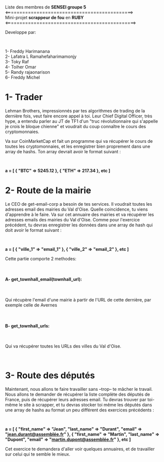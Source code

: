 
Liste des membres de <b>SENSEI groupe 5</b><br>
<=============================================><br>
Mini-projet <b>scrappeur de fou</b> en <b>RUBY</b><br>
<==============================================><br>
<p>Developpe par: </p><br>

1- Freddy Harimanana <br>
2- Lafatra L Ramahefaharimamonjy<br>
3- Toky Raf<br>
4- Toiher Omar<br>
5- Randy rajaonarison<br>
6- Freddy Michel<br>

# 1- Trader
<p>Lehman Brothers, impressionnés par tes algorithmes de trading de la dernière fois, veut faire encore appel à toi. Leur Chief Digital Officer, très hype, a entendu parler au JT de TF1 d'un "truc révolutionnaire qui s'appelle je crois le bloque chienne" et voudrait du coup connaître le cours des cryptomonnaies.

Va sur CoinMarketCap et fait un programme qui va récupérer le cours de toutes les cryptomonnaies, et les enregistrer bien proprement dans une array de hashs. Ton array devrait avoir le format suivant :</p><br>

<b>a = [  { "BTC" => 5245.12 },  { "ETH" => 217.34 },  etc ]</b><br>

# 2- Route de la mairie

<p>Le CEO de get-email-corp a besoin de tes services. Il voudrait toutes les adresses email des mairies du Val d'Oise. Quelle coincidence, tu viens d'apprendre à le faire. Va sur cet annuaire des mairies et va récupérer les adresses emails des mairies du Val d'Oise. Comme pour l'exercice précédent, tu devras enregistrer les données dans une array de hash qui doit avoir le format suivant :</p><br>

<b>a = [  { "ville_1" => "email_1" },  { "ville_2" => "email_2" },  etc ]</b><br>
<p>Cette partie comporte 2 methodes: </p><br>
<h4>A- get_townhall_email(townhall_url): </h4><br>
<p>Qui récupère l'email d'une mairie à partir de l'URL de cette dernière, par exemple celle de Avernes</p><br>
<h4>B- get_townhall_urls: </h4><br>
<p>Qui va récupérer toutes les URLs des villes du Val d'Oise.</p><br>

# 3- Route des députés

<p>Maintenant, nous allons te faire travailler sans –trop– te mâcher le travail. Nous allons te demander de récupérer la liste complète des députés de France, puis de récupérer leurs adresses email. Tu devras trouver par toi-même le site à scrapper, et tu devras stocker toi même les députés dans une array de hashs au format un peu différent des exercices précédents :</p><br>

<b>a = [  {   "first_name" => "Jean",   "last_name" => "Durant",   "email" => "jean.durant@assemblée.fr"  },  {   "first_name" => "Martin",   "last_name" => "Dupont",   "email" => "martin.dupont@assemblée.fr"  },  etc ]</b><br>

<p>Cet exercice te demandera d'aller voir quelques annuaires, et de travailler sur celui qui te semble le mieux.</p>
